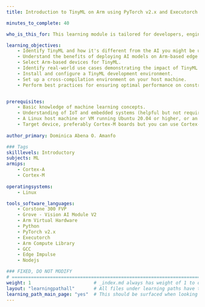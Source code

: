 ```yaml
---
title: Introduction to TinyML on Arm using PyTorch v2.x and Executorch

minutes_to_complete: 40

who_is_this_for: This learning module is tailored for developers, engineers, and data scientists who are new to TinyML and interested in exploring its potential for edge AI. If you have an interest in deploying machine learning models on low-power, resource-constrained devices, this course will help you get started using PyTorch v2.x and Executorch on Arm-based platforms.

learning_objectives: 
    - Identify TinyML and how it's different from the AI you might be used to.
    - Understand the benefits of deploying AI models on Arm-based edge devices.
    - Select Arm-based devices for TinyML.
    - Identify real-world use cases demonstrating the impact of TinyML in various industries.
    - Install and configure a TinyML development environment.
    - Set up a cross-compilation environment on your host machine.
    - Perform best practices for ensuring optimal performance on constrained edge devices.


prerequisites:
    - Basic knowledge of machine learning concepts.
    - Understanding of IoT and embedded systems (helpful but not required).
    - A Linux host machine or VM running Ubuntu 20.04 or higher, or an AWS account to use [Arm Virtual Hardware](https://www.arm.com/products/development-tools/simulation/virtual-hardware)
    - Target device, preferably Cortex-M boards but you can use Cortex-A7 boards as well.
 
author_primary: Dominica Abena O. Amanfo

### Tags
skilllevels: Introductory
subjects: ML
armips:
    - Cortex-A
    - Cortex-M
   
operatingsystems:
    - Linux

tools_software_languages:
    - Corstone 300 FVP
    - Grove - Vision AI Module V2
    - Arm Virtual Hardware
    - Python
    - PyTorch v2.x
    - Executorch
    - Arm Compute Library 
    - GCC
    - Edge Impulse
    - Nodejs

### FIXED, DO NOT MODIFY
# ================================================================================
weight: 1                       # _index.md always has weight of 1 to order correctly
layout: "learningpathall"       # All files under learning paths have this same wrapper
learning_path_main_page: "yes"  # This should be surfaced when looking for related content. Only set for _index.md of learning path content.
---
```

